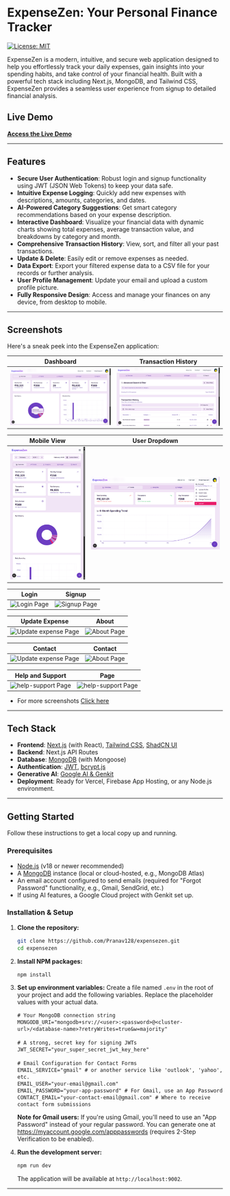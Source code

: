 # ExpenseZen: Your Personal Finance Tracker

[![License: MIT](https://img.shields.io/badge/License-MIT-yellow.svg)](/License)

ExpenseZen is a modern, intuitive, and secure web application designed to help you effortlessly track your daily expenses, gain insights into your spending habits, and take control of your financial health. Built with a powerful tech stack including Next.js, MongoDB, and Tailwind CSS, ExpenseZen provides a seamless user experience from signup to detailed financial analysis.

## Live Demo

**[Access the Live Demo](https://expense-tracker-eight-flax.vercel.app/)** &nbsp; 

---

## Features

- **Secure User Authentication**: Robust login and signup functionality using JWT (JSON Web Tokens) to keep your data safe.
- **Intuitive Expense Logging**: Quickly add new expenses with descriptions, amounts, categories, and dates.
- **AI-Powered Category Suggestions**: Get smart category recommendations based on your expense description.
- **Interactive Dashboard**: Visualize your financial data with dynamic charts showing total expenses, average transaction value, and breakdowns by category and month.
- **Comprehensive Transaction History**: View, sort, and filter all your past transactions.
- **Update & Delete**: Easily edit or remove expenses as needed.
- **Data Export**: Export your filtered expense data to a CSV file for your records or further analysis.
- **User Profile Management**: Update your email and upload a custom profile picture.
- **Fully Responsive Design**: Access and manage your finances on any device, from desktop to mobile.

---

## Screenshots

Here's a sneak peek into the ExpenseZen application:

| Dashboard | Transaction History |
| :---: | :---: |
| <img src="docs\screenshots\desktop-view.png" alt="ExpenseZen Dashboard Desktop"/>  | <img src="docs\screenshots\expenses.png" alt="Transactions and add new Expense"/>  |

| Mobile View | User Dropdown |
| :---: | :---: |
| <img src="docs\screenshots\mobile-view.png" alt="ExpenseZen Dashboard Mobile"/>  | <img src="docs\screenshots\desktop-view-user_dropdown.png" alt="ExpenseZen Dashboard User" />  |

| Login | Signup |
| :---: | :---: |
| <img src="docs\screenshots\login.png" alt="Login Page"/>  | <img src="docs\screenshots\signup.png" alt="Signup Page"/>  |

| Update Expense | About |
| :---: | :---: |
| <img src="docs\screenshots\update-expense.png" alt="Update expense Page"/>  | <img src="docs\screenshots\about.png" alt="About Page"/>  |

| Contact  | Contact |
| :---: | :---: |
| <img src="docs\screenshots\contact.png" alt="Update expense Page"/>  | <img src="docs\screenshots\contact-map.png" alt="About Page"/>  |

| Help and Support   | Page |
| :---: | :---: |
| <img src="docs\screenshots\help-support.png" alt="help-support Page"/>  | <img src="docs\screenshots\help-support-2.png" alt="help-support Page"/>  |

- For more screenshots [Click here](/docs/screenshots/)
---

## Tech Stack

- **Frontend**: [Next.js](https://nextjs.org/) (with React), [Tailwind CSS](https://tailwindcss.com/), [ShadCN UI](https://ui.shadcn.com/)
- **Backend**: Next.js API Routes
- **Database**: [MongoDB](https://www.mongodb.com/) (with Mongoose)
- **Authentication**: [JWT](https://jwt.io/), [bcrypt.js](https://www.npmjs.com/package/bcryptjs)
- **Generative AI**: [Google AI & Genkit](https://firebase.google.com/docs/genkit)
- **Deployment**: Ready for Vercel, Firebase App Hosting, or any Node.js environment.

---

## Getting Started

Follow these instructions to get a local copy up and running.

### Prerequisites

- [Node.js](https://nodejs.org/en/) (v18 or newer recommended)
- A [MongoDB](https://www.mongodb.com/try/download/community) instance (local or cloud-hosted, e.g., MongoDB Atlas)
- An email account configured to send emails (required for "Forgot Password" functionality, e.g., Gmail, SendGrid, etc.)
- If using AI features, a Google Cloud project with Genkit set up.

### Installation & Setup

1.  **Clone the repository:**
    ```sh
    git clone https://github.com/Pranav128/expensezen.git
    cd expensezen
    ```

2.  **Install NPM packages:**
    ```sh
    npm install
    ```

3.  **Set up environment variables:**
    Create a file named `.env` in the root of your project and add the following variables. Replace the placeholder values with your actual data.

    ```env
    # Your MongoDB connection string
    MONGODB_URI="mongodb+srv://<user>:<password>@<cluster-url>/<database-name>?retryWrites=true&w=majority"

    # A strong, secret key for signing JWTs
    JWT_SECRET="your_super_secret_jwt_key_here"
    
    # Email Configuration for Contact Forms
    EMAIL_SERVICE="gmail" # or another service like 'outlook', 'yahoo', etc.
    EMAIL_USER="your-email@gmail.com"
    EMAIL_PASSWORD="your-app-password" # For Gmail, use an App Password
    CONTACT_EMAIL="your-contact-email@gmail.com" # Where to receive contact form submissions
    ```
    
    **Note for Gmail users:** If you're using Gmail, you'll need to use an "App Password" instead of your regular password. You can generate one at https://myaccount.google.com/apppasswords (requires 2-Step Verification to be enabled).

4.  **Run the development server:**
    ```sh
    npm run dev
    ```

    The application will be available at `http://localhost:9002`.

---
